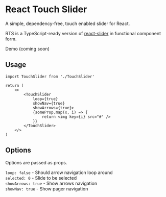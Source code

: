 # React Touch Slider

A simple, dependency-free, touch enabled slider for React.

RTS is a TypeScript-ready version of [react-slider](https://github.com/Stanko/react-slider) in functional component form. 

Demo (coming soon)

## Usage

```
import TouchSlider from './TouchSlider'

return (
    <>
        <TouchSlider
            loop={true}
            showNav={true}
            showArrows={true}>
            {someProp.map(x, i) => {
                return <img key={i} src="#" />
            }}
        </TouchSlider>
    </>
)
```

## Options

Options are passed as props.

`loop: false` - Should arrow navigation loop around\
`selected: 0` - Slide to be selected\
`showArrows: true` - Show arrows navigation\
`showNav: true` - Show pager navigation
